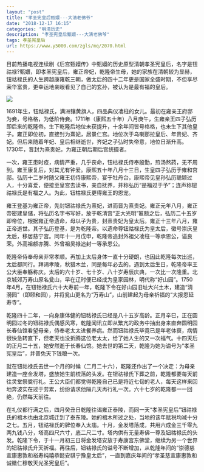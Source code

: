 ```yaml
---
layout: "post"
title: "孝圣宪皇后甄嬛---大清老佛爷"
date: "2018-12-17 16:15"
categories: "明清历史"
description: "孝圣宪皇后甄嬛---大清老佛爷"
tags: 孝圣宪皇后
url: https://www.y5000.com/zgls/mq/2070.html
---
```






目前热播电视连续剧《后宫甄嬛传》中甄嬛的历史原型清朝孝圣宪皇后，名字是钮祜禄?甄嬛，即孝圣宪皇后，雍正帝妃，乾隆帝生母，她的家族在清朝较为显赫，钮祜禄氏的人生跨越康雍乾三朝，做太后的四十二年更是国家全盛时期，不但享尽荣华富贵，更幸运地亲眼看见了自己的玄孙，被认为是最有福的皇后。

[![](https://img.y5000.com/uploads/allimg/150113/3-15011322540U04.jpg)](https://www.y5000.com)

1691年生，钮祜禄氏，满洲镶黄旗人，四品典仪凌柱的女儿。最初在雍亲王府邸为妾，号格格，为低阶侍妾。1711年（康熙五十年）八月庚午，生雍亲王四子弘历即后来的乾隆帝。生下乾隆后地位未获提升，十余年间皆号格格，也未生下其他皇子。雍正即位初，直接封为熹妃，居景仁宫。地位次于乌喇那拉皇后、年贵妃、齐妃。但后来随着年妃、皇后相继逝世，齐妃之子弘时失帝意，地位日渐升高。1730年，晋封为熹贵妃，为雍正朝后期后宫统摄者。

一次，雍王患时疫，病情严重，几乎丧命，钮枯禄氏侍奉殷勤，煎汤熬药，无不周到。雍王康复后，对其尤有钟爱。康熙五十年八月十三日，生皇四子弘历于雍和宫邸。弘历十二岁时随父雍王初侍康熙帝，宴于牡丹台，康熙帝见皇孙弘历聪颖过人，十分喜爱，便接至皇宫去读书，亲自抚养，并称弘历“是福过于予”；连声称钮祜禄氏是有福之人。为此，钮枯禄氏更得雍王的恩宠。

雍王登基为雍正帝，先封钮祜禄氏为熹妃，进而晋为熹贵妃。雍正元年八月，雍正帝密建皇储，将弘历名字书写好，放于乾清宫“正大光明”匾额之后，弘历二十五岁即帝位，根据雍正帝遗命，母以子为贵，封熹贵妃为皇太后。雍正十三年八月，雍正帝逝世。其子弘历登基，是为乾隆帝。以遗命尊钮祜禄氏为皇太后，徽号崇庆皇太后，移居慈宁宫。同年十一月戊申，乾隆帝追封外祖父凌柱一等承恩公，谥良荣。外高祖额亦腾、外曾祖吴禄追封一等承恩公。

乾隆帝侍奉母亲非常孝顺。再加上太后身体一直十分硬朗，也因此乾隆每次出巡，太后都同行。拜谒孝陵，秋猎木兰，同是每年必去的。遇到太后生日，乾隆帝率王公大臣奉觞称庆。太后的六十岁、七十岁、八十岁寿辰庆典，一次比一次隆重。北京城郊万寿山原名瓮山，早在辽时便已经成为皇家园林，明代称“好山园”。1750年4月，在钮钴禄氏六十大寿前一年，乾隆下令在好山园旧址大兴土木，建造“清漪园”（即颐和园），并将瓮山更名为“万寿山”，山前建起为母亲祈福的“大报恩延寿寺”。

乾隆四十二年，一向身康体健的钮祜禄氏已经是八十五岁高龄。正月辛巳，正在圆明园过冬的钮祜禄氏偶感风寒，乾隆闻讯立即从繁亢的政务中抽出身来直奔圆明园长春仙馆看望母亲，侍奉老太太进餐养病。然而钮祜禄氏毕竟已是年老体衰，病情很快急转直下，但老天也没折腾这位老太太，给了她人生的又一次福气。十四天后的正月二十五，她安然逝于长春仙馆。她去世的第二天，乾隆为她为谥号为“孝圣宪皇后”，并普免天下钱粮一次。

就在钮祜禄氏去世一个月的时候（二月二十六），乾隆还作出了一个决定：为母亲建造一座金发塔，盛放她生前梳落的头发。在钮祜禄氏下葬之前，乾隆都要每天前往灵堂祭奠行礼。王公大臣们都觉得乾隆自己已是将近七旬的老人，每天这样来回地奔波实在过于劳累，纷纷请求他隔几天再行礼一次。六十七岁的乾隆都一一回绝，仍然每天前往。

在礼仪都行满之后，四月癸丑日乾隆往谒雍正泰陵，而同一天“孝圣宪皇后”钮祜禄氏的棺木也由北京城迁到了泰东陵。她的棺木所过之处，当地的该年赋税均减十分之七。五月，钮祜禄氏的牌位奉入太庙。十月，金发塔落成，共用六成金三千零九两九钱八分，塔高四尺六寸，底二尺二寸。塔内供有无量寿佛一尊及钮祜禄氏的头发。乾隆下令，于十一月初三日将金发塔安放于寿康宫东佛堂，继续为另一个世界的钮祜禄氏升天祈福。再往后，钮钴禄氏的谥号不断增加，从乾隆年间的“崇德慈宣康惠敦和裕寿纯禧恭懿安祺宁豫皇太后”，一直到嘉庆年间的“孝圣慈宣康惠敦和诚徽仁穆敬天光圣宪皇后”。
